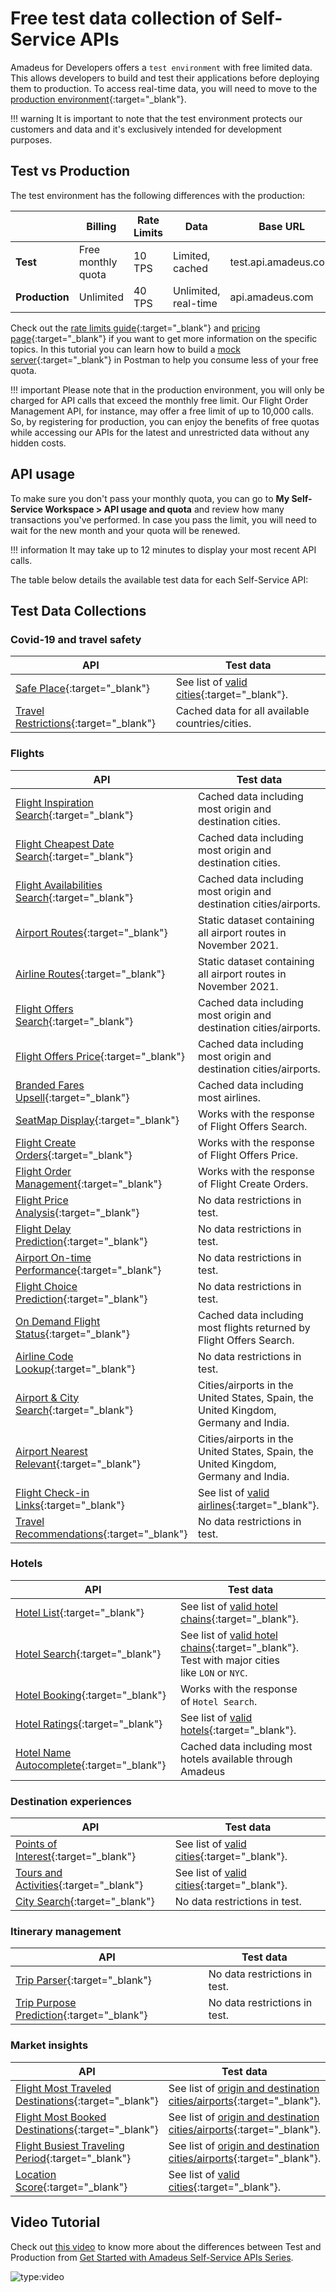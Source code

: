# Free test data collection of Self-Service APIs

Amadeus for Developers offers a `test environment` with free limited data. This allows developers to build and test their applications before deploying them to production. To access real-time data, you will need to move to the [production environment](./API-Keys/moving-to-production.md){:target="\_blank"}.

!!! warning
    It is important to note that the test environment protects our customers and data and it's exclusively intended for development purposes.

## Test vs Production

The test environment has the following differences with the production:

| |**Billing** | **Rate Limits** | **Data** | **Base URL** |
| ----------- | ----------- | ----------- | ----------- |  ----------- |
| **Test**  | Free monthly quota | 10 TPS | Limited, cached | test.api.amadeus.com
| **Production**  | Unlimited | 40 TPS | Unlimited, real-time | api.amadeus.com

Check out the [rate limits guide](./api-rate-limits.md){:target="\_blank"} and [pricing page](https://developers.amadeus.com/pricing){:target="\_blank"} if you want to get more information on the specific topics. In this tutorial you can learn how to build a [mock server](./developer-tools/mock-server.md){:target="\_blank"} in Postman to help you consume less of your free quota.

!!! important
    Please note that in the production environment, you will only be charged for API calls that exceed the monthly free limit. Our Flight Order Management API, for instance, may offer a free limit of up to 10,000 calls. So, by registering for production, you can enjoy the benefits of free quotas while accessing our APIs for the latest and unrestricted data without any hidden costs.

## API usage

To make sure you don't pass your monthly quota, you can go to **My Self-Service Workspace > API usage and quota** and review how many transactions you've performed. In case you pass the limit, you will need to wait for the new month and your quota will be renewed.

!!! information
    It may take up to 12 minutes to display your most recent API calls.

The table below details the available test data for each Self-Service API:

## Test Data Collections

### Covid-19 and travel safety

| **API**      | **Test data** |
| ----------- | ----------- |
| [Safe Place](https://developers.amadeus.com/self-service/category/destination-content/api-doc/safe-place){:target="\_blank"} |  See list of [valid cities](https://github.com/amadeus4dev/data-collection/blob/master/data/pois.md){:target="\_blank"}. |
| [Travel Restrictions](https://developers.amadeus.com/self-service/category/destination-content/api-doc/travel-restrictions){:target="\_blank"} | Cached data for all available countries/cities. |

### Flights

| **API**      | **Test data** |
| ----------- | ----------- |
| [Flight Inspiration Search](https://developers.amadeus.com/self-service/category/air/api-doc/flight-inspiration-search){:target="\_blank"} | Cached data including most origin and destination cities. |
| [Flight Cheapest Date Search](https://developers.amadeus.com/self-service/category/air/api-doc/flight-cheapest-date-search){:target="\_blank"} | Cached data including most origin and destination cities. |
| [Flight Availabilities Search](https://developers.amadeus.com/self-service/category/air/api-doc/flight-availabilities-search){:target="\_blank"}  | Cached data including most origin and destination cities/airports. |
| [Airport Routes](https://developers.amadeus.com/self-service/category/air/api-doc/airport-routes){:target="\_blank"} |  Static dataset containing all airport routes in November 2021. |
| [Airline Routes](https://developers.amadeus.com/self-service/category/air/api-doc/airline-routes){:target="\_blank"} |  Static dataset containing all airport routes in November 2021. |
| [Flight Offers Search](https://developers.amadeus.com/self-service/category/air/api-doc/flight-offers-search){:target="\_blank"} |  Cached data including most origin and destination cities/airports. |
| [Flight Offers Price](https://developers.amadeus.com/self-service/category/air/api-doc/flight-offers-price){:target="\_blank"} |  Cached data including most origin and destination cities/airports. |
| [Branded Fares Upsell](https://developers.amadeus.com/self-service/category/air/api-doc/branded-fares-upsell){:target="\_blank"} |  Cached data including most airlines. |
| [SeatMap Display](https://developers.amadeus.com/self-service/category/air/api-doc/seatmap-display){:target="\_blank"} |  Works with the response of Flight Offers Search. |
| [Flight Create Orders](https://developers.amadeus.com/self-service/category/air/api-doc/flight-create-orders){:target="\_blank"} |  Works with the response of Flight Offers Price. |
| [Flight Order Management](https://developers.amadeus.com/self-service/category/air/api-doc/flight-order-management){:target="\_blank"}  | Works with the response of Flight Create Orders. |
| [Flight Price Analysis](https://developers.amadeus.com/self-service/category/air/api-doc/flight-price-analysis){:target="\_blank"} |  No data restrictions in test. |
| [Flight Delay Prediction](https://developers.amadeus.com/self-service/category/air/api-doc/flight-delay-prediction){:target="\_blank"} | No data restrictions in test. |
| [Airport On-time Performance](https://developers.amadeus.com/self-service/category/air/api-doc/airport-on-time-performance){:target="\_blank"} |  No data restrictions in test. |
| [Flight Choice Prediction](https://developers.amadeus.com/self-service/category/air/api-doc/flight-choice-prediction){:target="\_blank"} | No data restrictions in test. |
| [On Demand Flight Status](https://developers.amadeus.com/self-service/category/air/api-doc/on-demand-flight-status){:target="\_blank"}  | Cached data including most flights returned by Flight Offers Search. |
| [Airline Code Lookup](https://developers.amadeus.com/self-service/category/air/api-doc/airline-code-lookup){:target="\_blank"} |  No data restrictions in test. |
| [Airport & City Search](https://developers.amadeus.com/self-service/category/air/api-doc/airport-and-city-search){:target="\_blank"} |  Cities/airports in the United States, Spain, the United Kingdom, Germany and India. |
| [Airport Nearest Relevant](https://developers.amadeus.com/self-service/category/air/api-doc/airport-nearest-relevant){:target="\_blank"}  | Cities/airports in the United States, Spain, the United Kingdom, Germany and India. |
| [Flight Check-in Links](https://developers.amadeus.com/self-service/category/air/api-doc/flight-check-in-links){:target="\_blank"} |  See list of [valid airlines](https://github.com/amadeus4dev/data-collection/blob/master/data/checkinlinks.md){:target="\_blank"}. |
| [Travel Recommendations](https://developers.amadeus.com/self-service/category/trip/api-doc/travel-recommendations){:target="\_blank"}  | No data restrictions in test. |


### Hotels


| **API**      | **Test data** |
| ----------- | ----------- |
| [Hotel List](https://developers.amadeus.com/self-service/category/hotel/api-doc/hotel-search){:target="\_blank"} |  See list of [valid hotel chains](https://github.com/amadeus4dev/data-collection/blob/master/data/hotelchains.md){:target="\_blank"}.
| [Hotel Search](https://developers.amadeus.com/self-service/category/hotel/api-doc/hotel-search){:target="\_blank"} |  See list of [valid hotel chains](https://github.com/amadeus4dev/data-collection/blob/master/data/hotelchains.md){:target="\_blank"}. Test with major cities like `LON` or `NYC`. |
| [Hotel Booking](https://developers.amadeus.com/self-service/category/hotel/api-doc/hotel-booking){:target="\_blank"} |  Works with the response of `Hotel Search`. |
| [Hotel Ratings](https://developers.amadeus.com/self-service/category/hotel/api-doc/hotel-ratings){:target="\_blank"} |  See list of [valid hotels](https://github.com/amadeus4dev/data-collection/blob/master/data/hotelratings.md){:target="\_blank"}. |
| [Hotel Name Autocomplete](https://developers.amadeus.com/self-service/category/hotel/api-doc/hotel-name-autocomplete){:target="\_blank"} | Cached data including most hotels available through Amadeus |

### Destination experiences

| **API**      | **Test data** |
| ----------- | ----------- |
| [Points of Interest](https://developers.amadeus.com/self-service/category/destination-content/api-doc/points-of-interest){:target="\_blank"} | See list of [valid cities](https://github.com/amadeus4dev/data-collection/blob/master/data/pois.md){:target="\_blank"}. |
| [Tours and Activities](https://developers.amadeus.com/self-service/category/destination-content/api-doc/tours-and-activities){:target="\_blank"} |  See list of [valid cities](https://github.com/amadeus4dev/data-collection/blob/master/data/pois.md){:target="\_blank"}. |
| [City Search](https://developers.amadeus.com/self-service/category/trip/api-doc/city-search){:target="\_blank"}  | No data restrictions in test. |


### Itinerary management

| **API**      | **Test data** |
| ----------- | ----------- |
| [Trip Parser](https://developers.amadeus.com/self-service/category/trip/api-doc/trip-parser){:target="\_blank"} |  No data restrictions in test. |
| [Trip Purpose Prediction](https://developers.amadeus.com/self-service/category/trip/api-doc/trip-purpose-prediction){:target="\_blank"}  | No data restrictions in test. |

### Market insights
| **API**      | **Test data** |
| ----------- | ----------- |
| [Flight Most Traveled Destinations](https://developers.amadeus.com/self-service/category/air/api-doc/flight-most-traveled-destinations){:target="\_blank"} |  See list of [origin and destination cities/airports](https://github.com/amadeus4dev/data-collection/blob/master/data/ti.md){:target="\_blank"}. |
| [Flight Most Booked Destinations](https://developers.amadeus.com/self-service/category/air/api-doc/flight-most-booked-destinations){:target="\_blank"} |  See list of [origin and destination cities/airports](https://github.com/amadeus4dev/data-collection/blob/master/data/ti.md){:target="\_blank"}. |
| [Flight Busiest Traveling Period](https://developers.amadeus.com/self-service/category/air/api-doc/flight-busiest-traveling-period){:target="\_blank"} |  See list of [origin and destination cities/airports](https://github.com/amadeus4dev/data-collection/blob/master/data/ti.md){:target="\_blank"}. |
| [Location Score](https://developers.amadeus.com/self-service/category/destination-content/api-doc/location-score){:target="\_blank"} |  See list of [valid cities](https://github.com/amadeus4dev/data-collection/blob/master/data/pois.md){:target="\_blank"}. |


## Video Tutorial

Check out [this video](https://youtu.be/UU1EaWEpb5U) to know more about the differences between Test and Production from [Get Started with Amadeus Self-Service APIs Series](https://youtube.com/playlist?list=PLBehidtj-OiqQ0sIHBPvwf-8GAjMTJehF). 

![type:video](https://www.youtube.com/embed/UU1EaWEpb5U)
